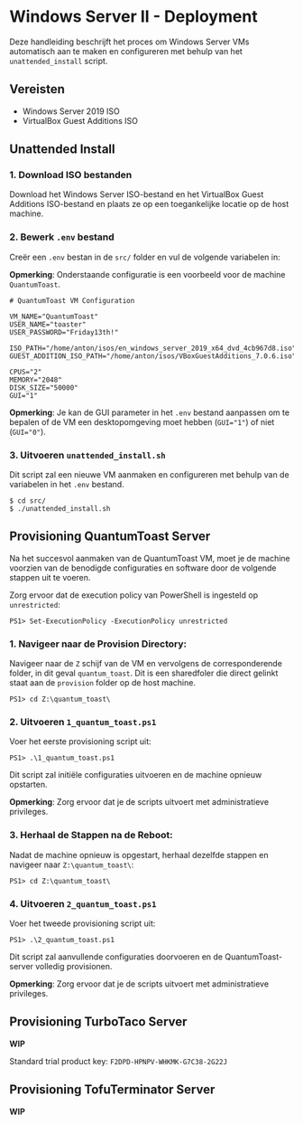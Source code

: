 # Windows Server II - Deployment

Deze handleiding beschrijft het proces om Windows Server VMs automatisch aan te maken en configureren met behulp van het `unattended_install` script.

## Vereisten

-   Windows Server 2019 ISO
-   VirtualBox Guest Additions ISO

## Unattended Install

### 1.  Download ISO bestanden

Download het Windows Server ISO-bestand en het VirtualBox Guest Additions ISO-bestand en plaats ze op een toegankelijke locatie op de host machine.

### 2. Bewerk `.env` bestand

Creër een `.env` bestan in de `src/` folder en vul de volgende variabelen in:

**Opmerking**: Onderstaande configuratie is een voorbeeld voor de machine `QuantumToast`.

```console
# QuantumToast VM Configuration

VM_NAME="QuantumToast"
USER_NAME="toaster"
USER_PASSWORD="Friday13th!"

ISO_PATH="/home/anton/isos/en_windows_server_2019_x64_dvd_4cb967d8.iso"
GUEST_ADDITION_ISO_PATH="/home/anton/isos/VBoxGuestAdditions_7.0.6.iso"

CPUS="2"
MEMORY="2048"
DISK_SIZE="50000"
GUI="1"
```

**Opmerking**: Je kan de GUI parameter in het `.env` bestand aanpassen om te bepalen of de VM een desktopomgeving moet hebben (`GUI="1"`) of niet (`GUI="0"`).

### 3. Uitvoeren `unattended_install.sh`

Dit script zal een nieuwe VM aanmaken en configureren met behulp van de variabelen in het `.env` bestand.

```console
$ cd src/
$ ./unattended_install.sh
```

## Provisioning QuantumToast Server

Na het succesvol aanmaken van de QuantumToast VM, moet je de machine voorzien van de benodigde configuraties en software door de volgende stappen uit te voeren.

Zorg ervoor dat de execution policy van PowerShell is ingesteld op `unrestricted`:


```console
PS1> Set-ExecutionPolicy -ExecutionPolicy unrestricted
```

### 1. Navigeer naar de Provision Directory:

Navigeer naar de `Z` schijf van de VM en vervolgens de corresponderende folder, in dit geval `quantum_toast`. Dit is een sharedfoler die direct gelinkt staat aan de `provision` folder op de host machine.

```console
PS1> cd Z:\quantum_toast\
```

### 2. Uitvoeren `1_quantum_toast.ps1`

Voer het eerste provisioning script uit:

```console
PS1> .\1_quantum_toast.ps1
```

Dit script zal initiële configuraties uitvoeren en de machine opnieuw opstarten.

**Opmerking**: Zorg ervoor dat je de scripts uitvoert met administratieve privileges.

### 3. Herhaal de Stappen na de Reboot:

Nadat de machine opnieuw is opgestart, herhaal dezelfde stappen en navigeer naar `Z:\quantum_toast\`:

```console
PS1> cd Z:\quantum_toast\
```

### 4. Uitvoeren `2_quantum_toast.ps1`

Voer het tweede provisioning script uit:

```console
PS1> .\2_quantum_toast.ps1
```

Dit script zal aanvullende configuraties doorvoeren en de QuantumToast-server volledig provisionen.

**Opmerking**: Zorg ervoor dat je de scripts uitvoert met administratieve privileges.

## Provisioning TurboTaco Server

**WIP**

Standard trial product key: `F2DPD-HPNPV-WHKMK-G7C38-2G22J`

## Provisioning TofuTerminator Server

**WIP**
